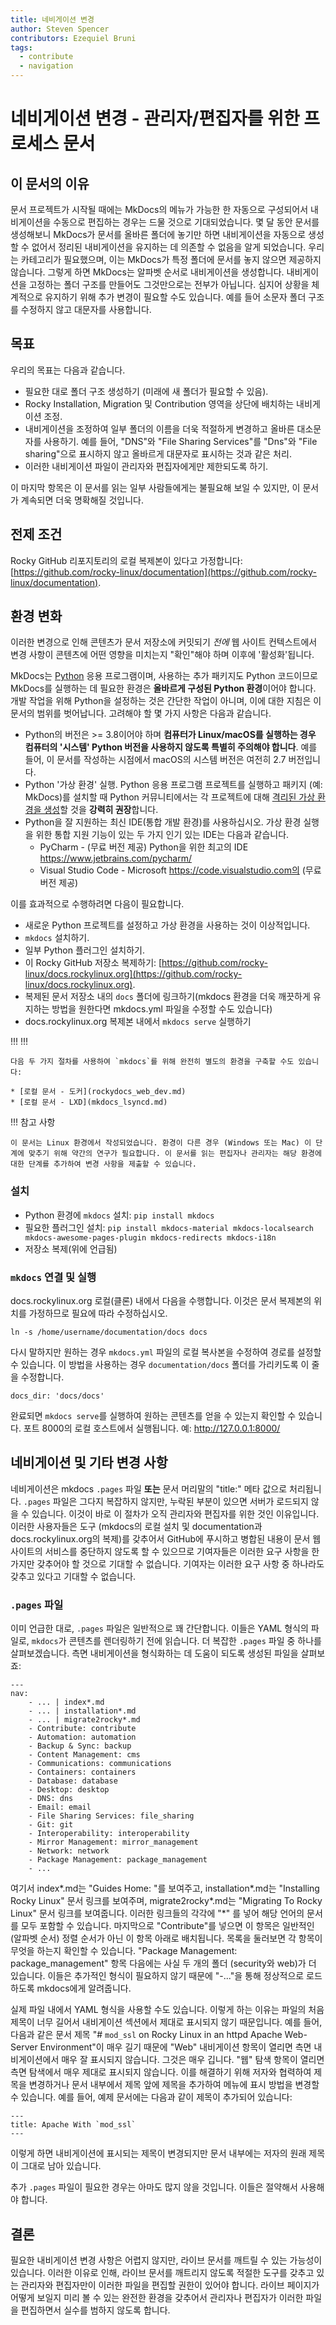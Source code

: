 ```yaml
---
title: 네비게이션 변경
author: Steven Spencer
contributors: Ezequiel Bruni
tags:
  - contribute
  - navigation
---
```


# 네비게이션 변경 - 관리자/편집자를 위한 프로세스 문서

## 이 문서의 이유

문서 프로젝트가 시작될 때에는 MkDocs의 메뉴가 가능한 한 자동으로 구성되어서 내비게이션을 수동으로 편집하는 경우는 드물 것으로 기대되었습니다. 몇 달 동안 문서를 생성해보니 MkDocs가 문서를 올바른 폴더에 놓기만 하면 내비게이션을 자동으로 생성할 수 없어서 정리된 내비게이션을 유지하는 데 의존할 수 없음을 알게 되었습니다. 우리는 카테고리가 필요했으며, 이는 MkDocs가 특정 폴더에 문서를 놓지 않으면 제공하지 않습니다. 그렇게 하면 MkDocs는 알파벳 순서로 내비게이션을 생성합니다. 내비게이션을 고정하는 폴더 구조를 만들어도 그것만으로는 전부가 아닙니다. 심지어 상황을 체계적으로 유지하기 위해 추가 변경이 필요할 수도 있습니다. 예를 들어 소문자 폴더 구조를 수정하지 않고 대문자를 사용합니다.

## 목표

우리의 목표는 다음과 같습니다.

* 필요한 대로 폴더 구조 생성하기 (미래에 새 폴더가 필요할 수 있음).
* Rocky Installation, Migration 및 Contribution 영역을 상단에 배치하는 내비게이션 조정.
* 내비게이션을 조정하여 일부 폴더의 이름을 더욱 적절하게 변경하고 올바른 대소문자를 사용하기. 예를 들어, "DNS"와 "File Sharing Services"를 "Dns"와 "File sharing"으로 표시하지 않고 올바르게 대문자로 표시하는 것과 같은 처리.
* 이러한 내비게이션 파일이 관리자와 편집자에게만 제한되도록 하기.

이 마지막 항목은 이 문서를 읽는 일부 사람들에게는 불필요해 보일 수 있지만, 이 문서가 계속되면 더욱 명확해질 것입니다.

## 전제 조건

Rocky GitHub 리포지토리의 로컬 복제본이 있다고 가정합니다: [https://github.com/rocky-linux/documentation](https://github.com/rocky-linux/documentation).

## 환경 변화

이러한 변경으로 인해 콘텐츠가 문서 저장소에 커밋되기 _전에_ 웹 사이트 컨텍스트에서 변경 사항이 콘텐츠에 어떤 영향을 미치는지 "확인"해야 하며 이후에 '활성화'됩니다.

MkDocs는 [Python](https://www.python.org) 응용 프로그램이며, 사용하는 추가 패키지도 Python 코드이므로 MkDocs를 실행하는 데 필요한 환경은 **올바르게 구성된 Python 환경**이어야 합니다. 개발 작업을 위해 Python을 설정하는 것은 간단한 작업이 아니며, 이에 대한 지침은 이 문서의 범위를 벗어납니다. 고려해야 할 몇 가지 사항은 다음과 같습니다.

* Python의 버전은 >= 3.8이어야 하며 **컴퓨터가 Linux/macOS를 실행하는 경우 컴퓨터의 '시스템' Python 버전을 사용하지 않도록 특별히 주의해야 합니다**. 예를 들어, 이 문서를 작성하는 시점에서 macOS의 시스템 버전은 여전히 2.7 버전입니다.
* Python '가상 환경' 실행. Python 응용 프로그램 프로젝트를 실행하고 패키지 (예: MkDocs)를 설치할 때 Python 커뮤니티에서는 각 프로젝트에 대해 [격리된 가상 환경을 생성](https://realpython.com/python-virtual-environments-a-primer/)할 것을 **강력히 권장**합니다.
* Python을 잘 지원하는 최신 IDE(통합 개발 환경)를 사용하십시오. 가상 환경 실행을 위한 통합 지원 기능이 있는 두 가지 인기 있는 IDE는 다음과 같습니다.
    * PyCharm - (무료 버전 제공) Python을 위한 최고의 IDE https://www.jetbrains.com/pycharm/
    * Visual Studio Code - Microsoft https://code.visualstudio.com의 (무료 버전 제공)

이를 효과적으로 수행하려면 다음이 필요합니다.

* 새로운 Python 프로젝트를 설정하고 가상 환경을 사용하는 것이 이상적입니다.
* `mkdocs` 설치하기.
* 일부 Python 플러그인 설치하기.
* 이 Rocky GitHub 저장소 복제하기: [https://github.com/rocky-linux/docs.rockylinux.org](https://github.com/rocky-linux/docs.rockylinux.org).
* 복제된 문서 저장소 내의 `docs` 폴더에 링크하기(mkdocs 환경을 더욱 깨끗하게 유지하는 방법을 원한다면 mkdocs.yml 파일을 수정할 수도 있습니다)
* docs.rockylinux.org 복제본 내에서 `mkdocs serve` 실행하기

!!! !!!

    다음 두 가지 절차를 사용하여 `mkdocs`를 위해 완전히 별도의 환경을 구축할 수도 있습니다:

    * [로컬 문서 - 도커](rockydocs_web_dev.md)
    * [로컬 문서 - LXD](mkdocs_lsyncd.md)

!!! 참고 사항

    이 문서는 Linux 환경에서 작성되었습니다. 환경이 다른 경우 (Windows 또는 Mac) 이 단계에 맞추기 위해 약간의 연구가 필요합니다. 이 문서를 읽는 편집자나 관리자는 해당 환경에 대한 단계를 추가하여 변경 사항을 제출할 수 있습니다.

### 설치

* Python 환경에 `mkdocs` 설치: `pip install mkdocs`
* 필요한 플러그인 설치: `pip install mkdocs-material mkdocs-localsearch mkdocs-awesome-pages-plugin mkdocs-redirects mkdocs-i18n`
* 저장소 복제(위에 언급됨)

### `mkdocs` 연결 및 실행

docs.rockylinux.org 로컬(클론) 내에서 다음을 수행합니다. 이것은 문서 복제본의 위치를 가정하므로 필요에 따라 수정하십시오.

`ln -s /home/username/documentation/docs docs`

다시 말하지만 원하는 경우 `mkdocs.yml` 파일의 로컬 복사본을 수정하여 경로를 설정할 수 있습니다. 이 방법을 사용하는 경우 `documentation/docs` 폴더를 가리키도록 이 줄을 수정합니다.

```
docs_dir: 'docs/docs'
```

완료되면 `mkdocs serve`를 실행하여 원하는 콘텐츠를 얻을 수 있는지 확인할 수 있습니다. 포트 8000의 로컬 호스트에서 실행됩니다. 예: <a href="http://127.0.0.1:8000/">http://127.0.0.1:8000/</a> 

## 네비게이션 및 기타 변경 사항

네비게이션은 mkdocs `.pages` 파일 **또는** 문서 머리말의 "title:" 메타 값으로 처리됩니다. `.pages` 파일은 그다지 복잡하지 않지만, 누락된 부분이 있으면 서버가 로드되지 않을 수 있습니다. 이것이 바로 이 절차가 오직 관리자와 편집자를 위한 것인 이유입니다. 이러한 사용자들은 도구 (mkdocs의 로컬 설치 및 documentation과 docs.rockylinux.org의 복제)를 갖추어서 GitHub에 푸시하고 병합된 내용이 문서 웹 사이트의 서비스를 중단하지 않도록 할 수 있으므로 기여자들은 이러한 요구 사항을 한 가지만 갖추어야 할 것으로 기대할 수 없습니다. 기여자는 이러한 요구 사항 중 하나라도 갖추고 있다고 기대할 수 없습니다.


### `.pages` 파일

이미 언급한 대로, `.pages` 파일은 일반적으로 꽤 간단합니다. 이들은 YAML 형식의 파일로, `mkdocs`가 콘텐츠를 렌더링하기 전에 읽습니다. 더 복잡한 `.pages` 파일 중 하나를 살펴보겠습니다. 측면 내비게이션을 형식화하는 데 도움이 되도록 생성된 파일을 살펴보죠:

```
---
nav:
    - ... | index*.md
    - ... | installation*.md
    - ... | migrate2rocky*.md
    - Contribute: contribute
    - Automation: automation
    - Backup & Sync: backup
    - Content Management: cms
    - Communications: communications
    - Containers: containers
    - Database: database
    - Desktop: desktop
    - DNS: dns
    - Email: email
    - File Sharing Services: file_sharing
    - Git: git
    - Interoperability: interoperability
    - Mirror Management: mirror_management
    - Network: network
    - Package Management: package_management
    - ...

```
여기서 index*.md는 "Guides Home: "를 보여주고, installation*.md는 "Installing Rocky Linux" 문서 링크를 보여주며, migrate2rocky*.md는 "Migrating To Rocky Linux" 문서 링크를 보여줍니다. 이러한 링크들의 각각에 "*" 를 넣어 해당 언어의 문서를 모두 포함할 수 있습니다. 마지막으로 "Contribute"를 넣으면 이 항목은 일반적인 (알파벳 순서) 정렬 순서가 아닌 이 항목 아래로 배치됩니다. 목록을 둘러보면 각 항목이 무엇을 하는지 확인할 수 있습니다. "Package Management: package_management" 항목 다음에는 사실 두 개의 폴더 (security와 web)가 더 있습니다. 이들은 추가적인 형식이 필요하지 않기 때문에 "-..."을 통해 정상적으로 로드하도록 mkdocs에게 알려줍니다.</p>

실제 파일 내에서 YAML 형식을 사용할 수도 있습니다. 이렇게 하는 이유는 파일의 처음 제목이 너무 길어서 내비게이션 섹션에서 제대로 표시되지 않기 때문입니다.  예를 들어, 다음과 같은 문서 제목 "# `mod_ssl` on Rocky Linux in an httpd Apache Web-Server Environment"이 매우 길기 때문에 "Web" 내비게이션 항목이 열리면 측면 내비게이션에서 매우 잘 표시되지 않습니다. 그것은 매우 깁니다. "웹" 탐색 항목이 열리면 측면 탐색에서 매우 제대로 표시되지 않습니다. 이를 해결하기 위해 저자와 협력하여 제목을 변경하거나 문서 내부에서 제목 앞에 제목을 추가하여 메뉴에 표시 방법을 변경할 수 있습니다. 예를 들어, 예제 문서에는 다음과 같이 제목이 추가되어 있습니다:
```
---
title: Apache With `mod_ssl`
---
```
이렇게 하면 내비게이션에 표시되는 제목이 변경되지만 문서 내부에는 저자의 원래 제목이 그대로 남아 있습니다.

추가 `.pages` 파일이 필요한 경우는 아마도 많지 않을 것입니다. 이들은 절약해서 사용해야 합니다.

## 결론

필요한 내비게이션 변경 사항은 어렵지 않지만, 라이브 문서를 깨트릴 수 있는 가능성이 있습니다. 이러한 이유로 인해, 라이브 문서를 깨트리지 않도록 적절한 도구를 갖추고 있는 관리자와 편집자만이 이러한 파일을 편집할 권한이 있어야 합니다. 라이브 페이지가 어떻게 보일지 미리 볼 수 있는 완전한 환경을 갖추어서 관리자나 편집자가 이러한 파일을 편집하면서 실수를 범하지 않도록 합니다.
